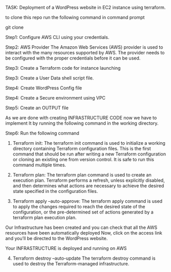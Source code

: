  
TASK: Deployment of a WordPress website in EC2 instance using terraform.



to clone this repo run the following command in command prompt

git clone 


Step1: Configure AWS CLI using your credentials.
 

Step2:  AWS Provider
The Amazon Web Services (AWS) provider is used to interact with the many resources supported by AWS. The provider needs to be configured with the proper credentials before it can be used.

 
Step3: Create a Terraform code for instance launching
  

  



Step3: Create a User Data shell script file.
 


Step4: Create WordPress Config file
  
                                                 

Step4: Create a Secure environment using VPC
  
  

Step5: Create an OUTPUT file
 

As we are done with creating INFRASTRUCTURE CODE now we have to implement It by running the following command in the working directory.

Step6:  Run the following command

1.	Terraform init:
The terraform init command is used to initialize a working directory containing Terraform configuration files. This is the first command that should be run after writing a new Terraform configuration or cloning an existing one from version control. It is safe to run this command multiple times.
 
2.	Terraform plan:
The terraform plan command is used to create an execution plan. Terraform performs a refresh, unless explicitly disabled, and then determines what actions are necessary to achieve the desired state specified in the configuration files.
 

3.	Terraform apply –auto-approve:
The terraform apply command is used to apply the changes required to reach the desired state of the configuration, or the pre-determined set of actions generated by a terraform plan execution plan.
 
 

Our Infrastructure has been created and you can check that all the AWS resources have been automatically deployed 
Now, click on the access link and you’ll be directed to the WordPress website.
 

 


Your INFRASTRUCTURE is deployed and running on AWS

 
    
 
4.	Terraform destroy –auto-update
The terraform destroy command is used to destroy the Terraform-managed infrastructure.
 




